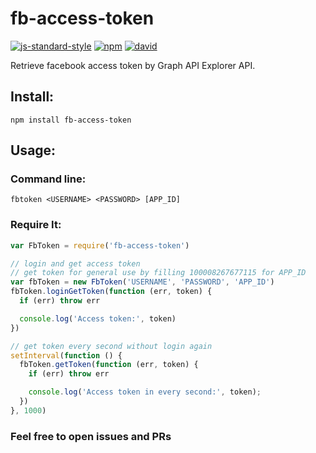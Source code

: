 # fb-access-token

[![js-standard-style](https://img.shields.io/badge/code%20style-standard-brightgreen.svg?style=flat)](https://github.com/feross/standard)
[![npm](https://img.shields.io/npm/v/fb-access-token.svg)](https://www.npmjs.com/package/fb-access-token)
[![david](https://david-dm.org/davidyen1124/fb-access-token.svg)](https://david-dm.org/davidyen1124/fb-access-token)

Retrieve facebook access token by Graph API Explorer API.


## Install:
```
npm install fb-access-token
```

## Usage:

### Command line:

```
fbtoken <USERNAME> <PASSWORD> [APP_ID]
```

### Require It:

```javascript
var FbToken = require('fb-access-token')

// login and get access token
// get token for general use by filling 100008267677115 for APP_ID
var fbToken = new FbToken('USERNAME', 'PASSWORD', 'APP_ID')
fbToken.loginGetToken(function (err, token) {
  if (err) throw err

  console.log('Access token:', token)
})

// get token every second without login again
setInterval(function () {
  fbToken.getToken(function (err, token) {
    if (err) throw err

    console.log('Access token in every second:', token);
  })
}, 1000)

```

### Feel free to open issues and PRs
